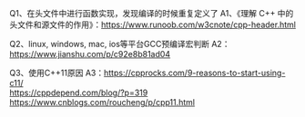 ﻿Q1、在头文件中进行函数实现，发现编译的时候重复定义了
A1、《理解 C++ 中的头文件和源文件的作用》：https://www.runoob.com/w3cnote/cpp-header.html

Q2、linux, windows, mac, ios等平台GCC预编译宏判断
A2：https://www.jianshu.com/p/c92e8b81ad04

Q3、使用C++11原因
A3：https://cpprocks.com/9-reasons-to-start-using-c11/     
    https://cppdepend.com/blog/?p=319
    https://www.cnblogs.com/roucheng/p/cpp11.html



